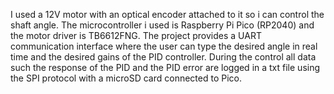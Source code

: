 I used a 12V motor with an optical encoder attached to it so i can control the shaft angle. 
The microcontroller i used is Raspberry Pi Pico (RP2040) and the motor driver is TB6612FNG.
The project provides a UART communication interface where the user can type the desired angle in real time and the
desired gains of the PID controller. During the control all data such the response of the PID and the PID error are logged
in a txt file using the SPI protocol with a microSD card connected to Pico. 

